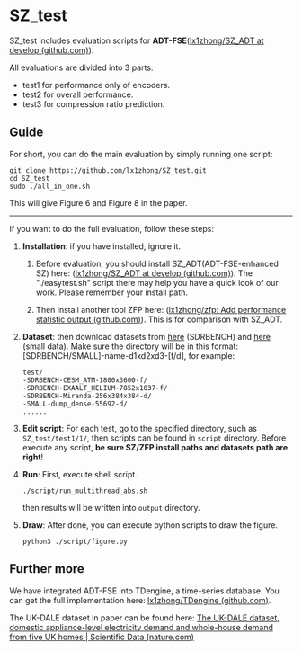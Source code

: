 # SZ_test

SZ_test includes evaluation scripts for **ADT-FSE**([lx1zhong/SZ_ADT at develop (github.com)](https://github.com/lx1zhong/SZ_ADT/tree/develop)).



All evaluations are divided into 3 parts:

- test1 for performance only of encoders.
- test2 for overall performance.
- test3 for compression ratio prediction.



## Guide

For short, you can do the main evaluation by simply running one script:

```
git clone https://github.com/lx1zhong/SZ_test.git
cd SZ_test
sudo ./all_in_one.sh
```

This will give Figure 6 and Figure 8 in the paper.



---

If you want to do the full evaluation, follow these steps: 

1. **Installation**: if you have installed, ignore it.

   1. Before evaluation, you should install SZ_ADT(ADT-FSE-enhanced SZ) here: ([lx1zhong/SZ_ADT at develop (github.com)](https://github.com/lx1zhong/SZ_ADT/tree/develop)). The "./easytest.sh" script there may help you have a quick look of our work. Please remember your install path.

   2. Then install another tool ZFP here: ([lx1zhong/zfp: Add performance statistic output (github.com)](https://github.com/lx1zhong/zfp)). This is for comparison with SZ_ADT.

2. **Dataset**: then download datasets from [here](https://sdrbench.github.io/) (SDRBENCH) and [here](https://github.com/taovcu/LossyCompressStudy/tree/master/inputdata) (small data). Make sure the directory will be in this format: [SDRBENCH/SMALL]-name-d1xd2xd3-[f/d], for example:

   ```
   test/
   -SDRBENCH-CESM_ATM-1800x3600-f/
   -SDRBENCH-EXAALT_HELIUM-7852x1037-f/
   -SDRBENCH-Miranda-256x384x384-d/
   -SMALL-dump_dense-55692-d/
   ......
   ```

   

3. **Edit script**: For each test, go to the specified directory, such as `SZ_test/test1/1/`, then scripts can be found in `script` directory. Before execute any script, **be sure SZ/ZFP install paths and datasets path are right**!

4. **Run**: First, execute shell script. 

   ```
   ./script/run_multithread_abs.sh
   ```

   then results will be written into `output` directory.  

5. **Draw**: After done, you can execute python scripts to draw the figure.

   ```
   python3 ./script/figure.py
   ```


## Further more

We have integrated ADT-FSE into TDengine, a time-series database. You can get the full implementation here: [lx1zhong/TDengine (github.com)](https://github.com/lx1zhong/TDengine).

The UK-DALE dataset in paper can be found here: [The UK-DALE dataset, domestic appliance-level electricity demand and whole-house demand from five UK homes | Scientific Data (nature.com)](https://www.nature.com/articles/sdata20157)

